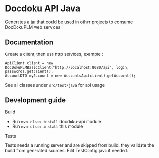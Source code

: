 # Docdoku API Java

Generates a jar that could be used in other projects to consume DocDokuPLM web services

## Documentation

Create a client, then use http services, example :

    ApiClient client = new DocDokuPLMBasicClient("http://localhost:8080/api", login, password).getClient();
    AccountDTO myAccount = new AccountsApi(client).getAccount();
    
See all classes under `src/test/java` for api usage

## Development guide

Build 
    
* Run `mvn clean install` docdoku-api module
* Run `mvn clean install` this module

Tests

Tests needs a running server and are skipped from build, they validate the build from generated sources. Edit TestConfig.java if needed.
